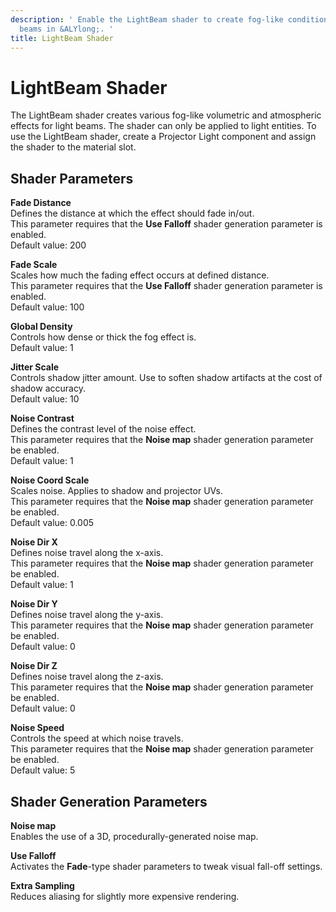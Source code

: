 ```yaml
---
description: ' Enable the LightBeam shader to create fog-like conditions for light
  beams in &ALYlong;. '
title: LightBeam Shader
---
```

# LightBeam Shader<a name="shader-ref-lightbeam"></a>

The LightBeam shader creates various fog\-like volumetric and atmospheric effects for light beams\. The shader can only be applied to light entities\. To use the LightBeam shader, create a Projector Light component and assign the shader to the material slot\.

## Shader Parameters<a name="shader-ref-lightbeam-shader-parameters"></a>

**Fade Distance**  
Defines the distance at which the effect should fade in/out\.  
This parameter requires that the **Use Falloff** shader generation parameter is enabled\.  
Default value: 200

**Fade Scale**  
Scales how much the fading effect occurs at defined distance\.  
This parameter requires that the **Use Falloff** shader generation parameter is enabled\.  
Default value: 100

**Global Density**  
Controls how dense or thick the fog effect is\.  
Default value: 1

**Jitter Scale**  
Controls shadow jitter amount\. Use to soften shadow artifacts at the cost of shadow accuracy\.  
Default value: 10

**Noise Contrast**  
Defines the contrast level of the noise effect\.  
This parameter requires that the **Noise map** shader generation parameter be enabled\.  
Default value: 1

**Noise Coord Scale**  
Scales noise\. Applies to shadow and projector UVs\.  
This parameter requires that the **Noise map** shader generation parameter be enabled\.  
Default value: 0\.005

**Noise Dir X**  
Defines noise travel along the x\-axis\.  
This parameter requires that the **Noise map** shader generation parameter be enabled\.  
Default value: 1

**Noise Dir Y**  
Defines noise travel along the y\-axis\.  
This parameter requires that the **Noise map** shader generation parameter be enabled\.  
Default value: 0

**Noise Dir Z**  
Defines noise travel along the z\-axis\.  
This parameter requires that the **Noise map** shader generation parameter be enabled\.  
Default value: 0

**Noise Speed**  
Controls the speed at which noise travels\.  
This parameter requires that the **Noise map** shader generation parameter be enabled\.  
Default value: 5

## Shader Generation Parameters<a name="shader-ref-lightbeam-shader-generation-parameters"></a>

**Noise map**  
Enables the use of a 3D, procedurally\-generated noise map\.

**Use Falloff**  
Activates the **Fade**\-type shader parameters to tweak visual fall\-off settings\.

**Extra Sampling**  
Reduces aliasing for slightly more expensive rendering\.